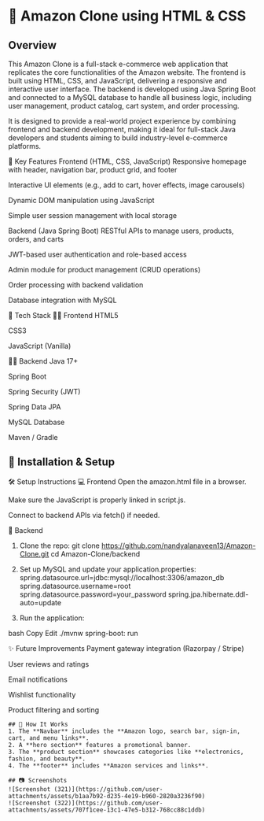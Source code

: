 
# 🛒 Amazon Clone using HTML & CSS  

## Overview  
This Amazon Clone is a full-stack e-commerce web application that replicates the core functionalities of the Amazon website. The frontend is built using HTML, CSS, and JavaScript, delivering a responsive and interactive user interface. The backend is developed using Java Spring Boot and connected to a MySQL database to handle all business logic, including user management, product catalog, cart system, and order processing.

It is designed to provide a real-world project experience by combining frontend and backend development, making it ideal for full-stack Java developers and students aiming to build industry-level e-commerce platforms.

📌 Key Features
Frontend (HTML, CSS, JavaScript)
Responsive homepage with header, navigation bar, product grid, and footer

Interactive UI elements (e.g., add to cart, hover effects, image carousels)

Dynamic DOM manipulation using JavaScript

Simple user session management with local storage

Backend (Java Spring Boot)
RESTful APIs to manage users, products, orders, and carts

JWT-based user authentication and role-based access

Admin module for product management (CRUD operations)

Order processing with backend validation

Database integration with MySQL

🧱 Tech Stack
👨‍🎨 Frontend
HTML5

CSS3

JavaScript (Vanilla)

🧑‍💻 Backend
Java 17+

Spring Boot

Spring Security (JWT)

Spring Data JPA

MySQL Database

Maven / Gradle
## 🚀 Installation & Setup  
🛠️ Setup Instructions
💻 Frontend
Open the amazon.html file in a browser.

Make sure the JavaScript is properly linked in script.js.

Connect to backend APIs via fetch() if needed.

🧩 Backend
1. Clone the repo:
git clone https://github.com/nandyalanaveen13/Amazon-Clone.git
cd Amazon-Clone/backend

2. Set up MySQL and update your application.properties:
spring.datasource.url=jdbc:mysql://localhost:3306/amazon_db
spring.datasource.username=root
spring.datasource.password=your_password
spring.jpa.hibernate.ddl-auto=update
3. Run the application:

bash
Copy
Edit
./mvnw spring-boot: run 

✨ Future Improvements
Payment gateway integration (Razorpay / Stripe)

User reviews and ratings

Email notifications

Wishlist functionality

Product filtering and sorting
   ```
## 📌 How It Works  
1. The **Navbar** includes the **Amazon logo, search bar, sign-in, cart, and menu links**.  
2. A **hero section** features a promotional banner.  
3. The **product section** showcases categories like **electronics, fashion, and beauty**.  
4. The **footer** includes **Amazon services and links**.  

## 📷 Screenshots  
![Screenshot (321)](https://github.com/user-attachments/assets/b1aa7b92-d235-4e19-b960-2820a3236f90)
![Screenshot (322)](https://github.com/user-attachments/assets/707f1cee-13c1-47e5-b312-768cc88c1ddb)





